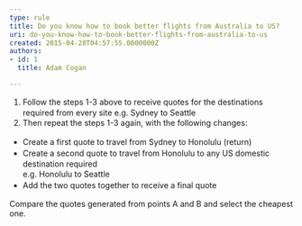 ```yaml
---
type: rule
title: Do you know how to book better flights from Australia to US?
uri: do-you-know-how-to-book-better-flights-from-australia-to-us
created: 2015-04-28T04:57:55.0000000Z
authors:
- id: 1
  title: Adam Cogan

---
```




<span class='intro'> <ol><li><span style="line-height&#58;20px;">Follow the steps 1-3 above to receive quotes for the destinations required from every site e.g. Sydney to Seattle</span><br></li><li><span style="line-height&#58;20px;">Then repeat the steps 1-3 again, with the following changes&#58;</span><br></li></ol><ul><li><span style="line-height&#58;20px;">Create a first quote to travel from Sydney to Honolulu (return)</span><br></li><li><span style="line-height&#58;20px;">Create a second quote to travel from Honolulu to any US domestic destination required<br></span><span style="line-height&#58;20px;">e</span><span style="line-height&#58;20px;">.g. Honolulu to Seattle</span></li><li><span style="line-height&#58;20px;">​Add the two quotes together to receive a final quote</span></li></ul><div>Compare the quotes generated from points A and B and select the cheapest one.<br></div> </span>




